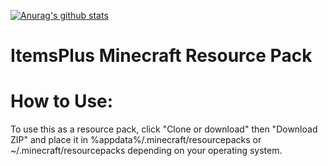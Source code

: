 [![Anurag's github stats](https://github-readme-stats.vercel.app/api?username=MrFrank2716)](https://github.com/MrFrank2716/github-readme-stats)
# ItemsPlus Minecraft Resource Pack 

# How to Use:
To use this as a resource pack, click "Clone or download" then "Download ZIP" and place it in
%appdata%/.minecraft/resourcepacks 
or 
~/.minecraft/resourcepacks 
depending on your operating system.
